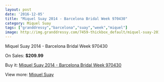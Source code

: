 ```yaml
---
layout: post
date: '2016-12-05'
title: "Miquel Suay 2014 - Barcelona Bridal Week 970430"
category: Miquel Suay
tags: ["granddressy","barcelona","suay","week","miquel"]
image: http://img.granddressy.com/7459-thickbox_default/miquel-suay-2014-barcelona-bridal-week-970430.jpg
---
```

Miquel Suay 2014 - Barcelona Bridal Week 970430

On Sales: **$209.99**
<a href="https://www.granddressy.com/en/miquel-suay/6706-miquel-suay-2014-barcelona-bridal-week-970430.html"><amp-img layout="responsive" width="600" height="600" src="//img.granddressy.com/7459-thickbox_default/miquel-suay-2014-barcelona-bridal-week-970430.jpg" alt="Miquel Suay 2014 - Barcelona Bridal Week 970430 0" /></a>

Buy it: [Miquel Suay 2014 - Barcelona Bridal Week 970430](https://www.granddressy.com/en/miquel-suay/6706-miquel-suay-2014-barcelona-bridal-week-970430.html "Miquel Suay 2014 - Barcelona Bridal Week 970430")

View more: [Miquel Suay](https://www.granddressy.com/en/59-miquel-suay "Miquel Suay")